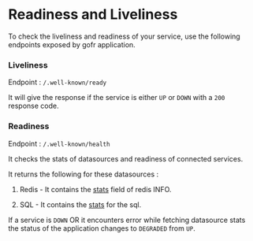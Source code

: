 # Readiness and Liveliness
To check the liveliness and readiness of your service, use the following endpoints exposed by gofr application.

### Liveliness 

Endpoint : `/.well-known/ready`

It will give the response if the service is either `UP` or `DOWN` with a `200` response code.

### Readiness
Endpoint : `/.well-known/health`

It checks the stats of datasources and readiness of connected services.

It returns the following for these datasources : 
1. Redis - It contains the [stats](https://redis.io/commands/info/) field of redis INFO.

2. SQL - It contains the [stats](https://github.com/golang/go/blob/2c35def7efab9b8305487c23cb0575751642ce1e/src/database/sql/sql.go#L1183) for the sql.

If a service is `DOWN` OR it encounters error while fetching datasource stats the status of the application changes to `DEGRADED` from `UP`.

